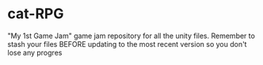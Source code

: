 # cat-RPG
"My 1st Game Jam" game jam repository for all the unity files.  Remember to stash your files BEFORE updating to the most recent version so you don't lose any progres
